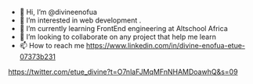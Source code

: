 - 👋 Hi, I’m @divineenofua
- 👀 I’m interested in web development .
- 🌱 I’m currently learning FrontEnd engineering at Altschool Africa
- 💞️ I’m looking to collaborate on any project that help me learn
- 📫 How to reach me 
  https://www.linkedin.com/in/divine-enofua-etue-07373b231

https://twitter.com/etue_divine?t=O7nlaFJMqMFnNHAMDoawhQ&s=09



<!---
divineenofua/divineenofua is a ✨ special ✨ repository because its `README.md` (this file) appears on your GitHub profile.
You can click the Preview link to take a look at your changes.
--->
